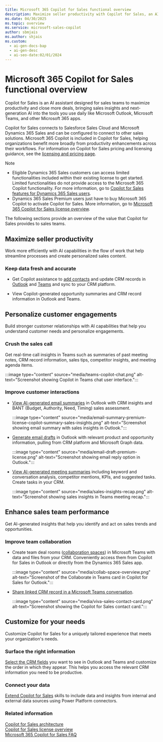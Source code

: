 ```yaml
---
title: Microsoft 365 Copilot for Sales functional overview
description: Maximize seller productivity with Copilot for Sales, an AI assistant designed to streamline processes and create personalized sales content.
ms.date: 04/30/2025
ms.topic: overview
ms.service: microsoft-sales-copilot
author: sbmjais
ms.author: shjais
ms.custom:
  - ai-gen-docs-bap
  - ai-gen-desc
  - ai-seo-date:02/01/2024
---
```


# Microsoft 365 Copilot for Sales functional overview

Copilot for Sales is an AI assistant designed for sales teams to maximize productivity and close more deals, bringing sales insights and next-generation AI into the tools you use daily like Microsoft Outlook, Microsoft Teams, and other Microsoft 365 apps.  

Copilot for Sales connects to Salesforce Sales Cloud and Microsoft Dynamics 365 Sales and can be configured to connect to other sales solutions. Microsoft 365 Copilot is included in Copilot for Sales, helping organizations benefit more broadly from productivity enhancements across their workflows. For information on Copilot for Sales pricing and licensing guidance, see the [licensing and pricing page](https://www.microsoft.com/en-us/microsoft-365/copilot/copilot-for-sales#Pricing).

> [!NOTE]
> - Eligible Dynamics 365 Sales customers can access limited functionalities included within their existing license to get started. Limited functionalities do not provide access to the Microsoft 365 Copilot functionality. For more information, go to [Copilot for Sales features for Dynamics 365 Sales users](features-d365-users.md).
> - Dynamics 365 Sales Premium users just have to buy Microsoft 365 Copilot to activate Copilot for Sales. More information, go to [Microsoft 365 Copilot for Sales license overview](license-info.md).

The following sections provide an overview of the value that Copilot for Sales provides to sales teams.

## Maximize seller productivity

Work more efficiently with AI capabilities in the flow of work that help streamline processes and create personalized sales content.

### Keep data fresh and accurate

- Get Copilot assistance to [add contacts](create-contact-crm-sales-copilot.md) and update CRM records in [Outlook](edit-crm-record.md) and [Teams](view-update-crm-record-details.md) and sync to your CRM platform.

- View Copilot-generated opportunity summaries and CRM record information in Outlook and Teams.

## Personalize customer engagements 

Build stronger customer relationships with AI capabilities that help you understand customer needs and personalize engagements.

### Crush the sales call 

Get real-time call insights in Teams such as summaries of past meeting notes, CRM record information, sales tips, competitor insights, and meeting agenda items.

:::image type="content" source="media/teams-copilot-chat.png" alt-text="Screenshot showing Copilot in Teams chat user interface.":::

### Improve customer interactions

- [View AI-generated email summaries](email-summary-premium.md) in Outlook with CRM insights and BANT (Budget, Authority, Need, Timing) sales assessment.

    :::image type="content" source="media/email-summary-premium-license-copilot-summary-sales-insights.png" alt-text="Screenshot showing email summary with sales insights in Outlook.":::

- [Generate email drafts](email-reply-premium.md) in Outlook with relevant product and opportunity information, pulling from CRM platform and Microsoft Graph data.

    :::image type="content" source="media/email-draft-premium-license.png" alt-text="Screenshot showing email reply option in Outlook.":::

- [View AI-generated meeting summaries](view-meeting-summary-recap.md) including keyword and conversation analysis, competitor mentions, KPIs, and suggested tasks. Create tasks in your CRM. 

    :::image type="content" source="media/sales-insights-recap.png" alt-text="Screenshot showing sales insights in Teams meeting recap.":::

## Enhance sales team performance

Get AI-generated insights that help you identify and act on sales trends and opportunities.

### Improve team collaboration

- Create team deal rooms ([collaboration spaces](collaboration-space.md)) in Microsoft Teams with data and files from your CRM. Conveniently access them from Copilot for Sales in Outlook or directly from the Dynamics 365 Sales app.

    :::image type="content" source="media/collab-space-overview.png" alt-text="Screenshot of the Collaborate in Teams card in Copilot for Sales for Outlook.":::

- [Share linked CRM record in a Microsoft Teams conversation](share-crm-record-teams-conversation.md).

    :::image type="content" source="media/viva-sales-contact-card.png" alt-text="Screenshot showing the Copilot for Sales contact card.":::

## Customize for your needs

Customize Copilot for Sales for a uniquely tailored experience that meets your organization's needs.

### Surface the right information

[Select the CRM fields](customize-forms-and-fields.md) you want to see in Outlook and Teams and customize the order in which they appear. This helps you access the relevant CRM information you need to be productive.

### Connect your data 

[Extend Copilot for Sales](extend-copilot-for-sales.md) skills to include data and insights from internal and external data sources using Power Platform connectors.

### Related information

[Copilot for Sales architecture](architecture.md)<br>
[Copilot for Sales license overview](license-info.md)<br>
[Microsoft 365 Copilot for Sales FAQ](sales-copilot-faq.md)